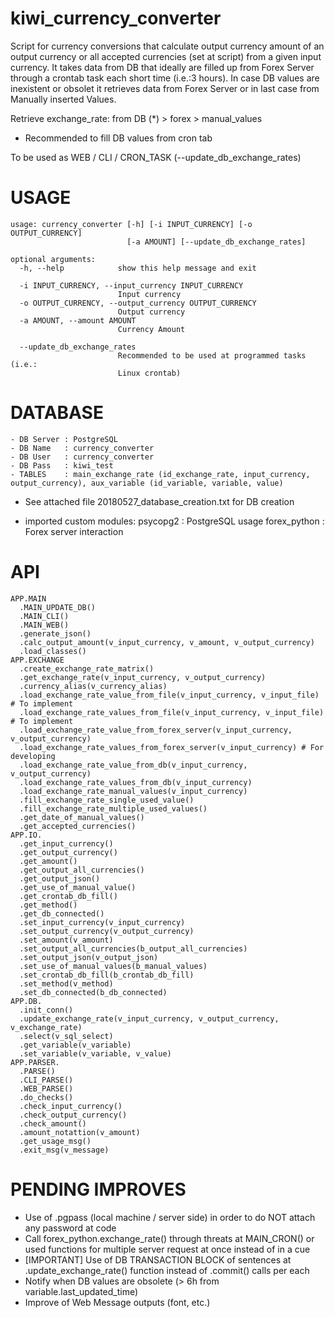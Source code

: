 # kiwi_currency_converter
Script for currency conversions that calculate output currency amount of an output currency or all accepted currencies (set at script) from a given input currency. It takes data from DB that ideally are filled up from Forex Server through a crontab task each short time (i.e.:3 hours). In case DB values are inexistent or obsolet it retrieves data from Forex Server or in last case from Manually inserted Values.

Retrieve exchange_rate: from DB (*) > forex > manual_values
* Recommended to fill DB values from cron tab 

To be used as WEB / CLI / CRON_TASK (--update_db_exchange_rates)

# USAGE
```
usage: currency_converter [-h] [-i INPUT_CURRENCY] [-o OUTPUT_CURRENCY]
                          [-a AMOUNT] [--update_db_exchange_rates]

optional arguments:
  -h, --help            show this help message and exit

  -i INPUT_CURRENCY, --input_currency INPUT_CURRENCY
                        Input currency
  -o OUTPUT_CURRENCY, --output_currency OUTPUT_CURRENCY
                        Output currency
  -a AMOUNT, --amount AMOUNT
                        Currency Amount

  --update_db_exchange_rates
                        Recommended to be used at programmed tasks (i.e.:
                        Linux crontab)
```

# DATABASE
```
- DB Server : PostgreSQL
- DB Name   : currency_converter
- DB User   : currency_converter
- DB Pass   : kiwi_test
- TABLES    : main_exchange_rate (id_exchange_rate, input_currency, output_currency), aux_variable (id_variable, variable, value)
```

* See attached file 20180527_database_creation.txt for DB creation

- imported custom modules:
  psycopg2     : PostgreSQL usage
  forex_python : Forex server interaction


# API
```
APP.MAIN
  .MAIN_UPDATE_DB()
  .MAIN_CLI()
  .MAIN_WEB()
  .generate_json()
  .calc_output_amount(v_input_currency, v_amount, v_output_currency)
  .load_classes()
APP.EXCHANGE
  .create_exchange_rate_matrix()
  .get_exchange_rate(v_input_currency, v_output_currency)
  .currency_alias(v_currency_alias)
  .load_exchange_rate_value_from_file(v_input_currency, v_input_file) # To implement
  .load_exchange_rate_values_from_file(v_input_currency, v_input_file) # To implement
  .load_exchange_rate_value_from_forex_server(v_input_currency, v_output_currency)
  .load_exchange_rate_values_from_forex_server(v_input_currency) # For developing
  .load_exchange_rate_value_from_db(v_input_currency, v_output_currency)
  .load_exchange_rate_values_from_db(v_input_currency)
  .load_exchange_rate_manual_values(v_input_currency)
  .fill_exchange_rate_single_used_value()
  .fill_exchange_rate_multiple_used_values()
  .get_date_of_manual_values()
  .get_accepted_currencies()
APP.IO.
  .get_input_currency()
  .get_output_currency()
  .get_amount()
  .get_output_all_currencies()
  .get_output_json()
  .get_use_of_manual_value()
  .get_crontab_db_fill()
  .get_method()
  .get_db_connected()
  .set_input_currency(v_input_currency)
  .set_output_currency(v_output_currency)
  .set_amount(v_amount)
  .set_output_all_currencies(b_output_all_currencies)
  .set_output_json(v_output_json)
  .set_use_of_manual_values(b_manual_values)
  .set_crontab_db_fill(b_crontab_db_fill)
  .set_method(v_method)
  .set_db_connected(b_db_connected)
APP.DB.
  .init_conn()
  .update_exchange_rate(v_input_currency, v_output_currency, v_exchange_rate)
  .select(v_sql_select)
  .get_variable(v_variable)
  .set_variable(v_variable, v_value)
APP.PARSER.
  .PARSE()
  .CLI_PARSE()
  .WEB_PARSE()
  .do_checks()
  .check_input_currency()
  .check_output_currency()
  .check_amount()
  .amount_notattion(v_amount)
  .get_usage_msg()
  .exit_msg(v_message)
```

# PENDING IMPROVES
- Use of .pgpass (local machine / server side) in order to do NOT attach any password at code
- Call forex_python.exchange_rate() through threats at MAIN_CRON() or used functions for multiple server request at once instead of in a cue
- [IMPORTANT] Use of DB TRANSACTION BLOCK of sentences at .update_exchange_rate() function instead of .commit() calls per each
- Notify when DB values are obsolete (> 6h from variable.last_updated_time)
- Improve of Web Message outputs (font, etc.)

